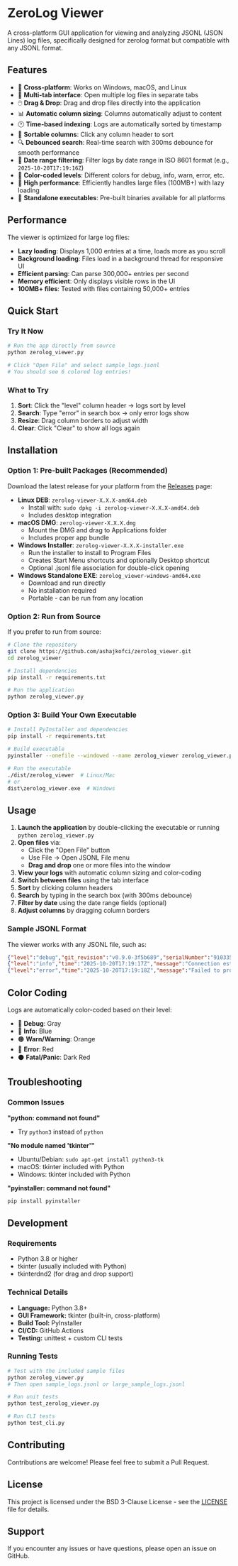 # ZeroLog Viewer

A cross-platform GUI application for viewing and analyzing JSONL (JSON Lines) log files, specifically designed for zerolog format but compatible with any JSONL format.

## Features

- 📂 **Cross-platform**: Works on Windows, macOS, and Linux
- 📑 **Multi-tab interface**: Open multiple log files in separate tabs
- 🖱️ **Drag & Drop**: Drag and drop files directly into the application
- 📊 **Automatic column sizing**: Columns automatically adjust to content
- 🕐 **Time-based indexing**: Logs are automatically sorted by timestamp
- 🔄 **Sortable columns**: Click any column header to sort
- 🔍 **Debounced search**: Real-time search with 300ms debounce for smooth performance
- 📅 **Date range filtering**: Filter logs by date range in ISO 8601 format (e.g., `2025-10-20T17:19:16Z`)
- 🎨 **Color-coded levels**: Different colors for debug, info, warn, error, etc.
- 🚀 **High performance**: Efficiently handles large files (100MB+) with lazy loading
- 💾 **Standalone executables**: Pre-built binaries available for all platforms

## Performance

The viewer is optimized for large log files:
- **Lazy loading**: Displays 1,000 entries at a time, loads more as you scroll
- **Background loading**: Files load in a background thread for responsive UI
- **Efficient parsing**: Can parse 300,000+ entries per second
- **Memory efficient**: Only displays visible rows in the UI
- **100MB+ files**: Tested with files containing 50,000+ entries

## Quick Start

### Try It Now

```bash
# Run the app directly from source
python zerolog_viewer.py

# Click "Open File" and select sample_logs.jsonl
# You should see 6 colored log entries!
```

### What to Try

1. **Sort**: Click the "level" column header → logs sort by level
2. **Search**: Type "error" in search box → only error logs show
3. **Resize**: Drag column borders to adjust width
4. **Clear**: Click "Clear" to show all logs again

## Installation

### Option 1: Pre-built Packages (Recommended)

Download the latest release for your platform from the [Releases](https://github.com/ashajkofci/zerolog_viewer/releases) page:

- **Linux DEB**: `zerolog-viewer-X.X.X-amd64.deb`
  - Install with: `sudo dpkg -i zerolog-viewer-X.X.X-amd64.deb`
  - Includes desktop integration
- **macOS DMG**: `zerolog-viewer-X.X.X.dmg`
  - Mount the DMG and drag to Applications folder
  - Includes proper app bundle
- **Windows Installer**: `zerolog-viewer-X.X.X-installer.exe`
  - Run the installer to install to Program Files
  - Creates Start Menu shortcuts and optionally Desktop shortcut
  - Optional .jsonl file association for double-click opening
- **Windows Standalone EXE**: `zerolog_viewer-windows-amd64.exe`
  - Download and run directly
  - No installation required
  - Portable - can be run from any location

### Option 2: Run from Source

If you prefer to run from source:

```bash
# Clone the repository
git clone https://github.com/ashajkofci/zerolog_viewer.git
cd zerolog_viewer

# Install dependencies
pip install -r requirements.txt

# Run the application
python zerolog_viewer.py
```

### Option 3: Build Your Own Executable

```bash
# Install PyInstaller and dependencies
pip install -r requirements.txt

# Build executable
pyinstaller --onefile --windowed --name zerolog_viewer zerolog_viewer.py

# Run the executable
./dist/zerolog_viewer  # Linux/Mac
# or
dist\zerolog_viewer.exe  # Windows
```

## Usage

1. **Launch the application** by double-clicking the executable or running `python zerolog_viewer.py`
2. **Open files** via:
   - Click the "Open File" button
   - Use File → Open JSONL File menu
   - **Drag and drop** one or more files into the window
3. **View your logs** with automatic column sizing and color-coding
4. **Switch between files** using the tab interface
5. **Sort** by clicking column headers
6. **Search** by typing in the search box (with 300ms debounce)
7. **Filter by date** using the date range fields (optional)
8. **Adjust columns** by dragging column borders

### Sample JSONL Format

The viewer works with any JSONL file, such as:

```json
{"level":"debug","git_revision":"v0.9.0-3f5b689","serialNumber":"910335","organizationID":"67e59f3d11d57bb940742d07","deviceID":"68cd61eaadba4ed22ccdc080","duration":2.750617,"time":"2025-10-20T17:19:16Z","message":"Device found"}
{"level":"info","time":"2025-10-20T17:19:17Z","message":"Connection established"}
{"level":"error","time":"2025-10-20T17:19:18Z","message":"Failed to process request"}
```

## Color Coding

Logs are automatically color-coded based on their level:

- 🔵 **Debug**: Gray
- 🔵 **Info**: Blue
- 🟠 **Warn/Warning**: Orange
- 🔴 **Error**: Red
- ⚫ **Fatal/Panic**: Dark Red

## Troubleshooting

### Common Issues

**"python: command not found"**
- Try `python3` instead of `python`

**"No module named 'tkinter'"**
- Ubuntu/Debian: `sudo apt-get install python3-tk`
- macOS: tkinter included with Python
- Windows: tkinter included with Python

**"pyinstaller: command not found"**
```bash
pip install pyinstaller
```

## Development

### Requirements

- Python 3.8 or higher
- tkinter (usually included with Python)
- tkinterdnd2 (for drag and drop support)

### Technical Details

- **Language:** Python 3.8+
- **GUI Framework:** tkinter (built-in, cross-platform)
- **Build Tool:** PyInstaller
- **CI/CD:** GitHub Actions
- **Testing:** unittest + custom CLI tests

### Running Tests

```bash
# Test with the included sample files
python zerolog_viewer.py
# Then open sample_logs.jsonl or large_sample_logs.jsonl

# Run unit tests
python test_zerolog_viewer.py

# Run CLI tests
python test_cli.py
```

## Contributing

Contributions are welcome! Please feel free to submit a Pull Request.

## License

This project is licensed under the BSD 3-Clause License - see the [LICENSE](LICENSE) file for details.

## Support

If you encounter any issues or have questions, please open an issue on GitHub.